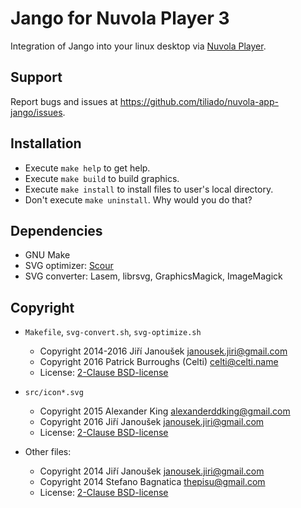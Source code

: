 Jango for Nuvola Player 3
=========================

Integration of Jango into your linux desktop via
[Nuvola Player](https://github.com/tiliado/nuvolaplayer).
 
Support
-------

Report bugs and issues at <https://github.com/tiliado/nuvola-app-jango/issues>.

Installation
------------

  * Execute ``make help`` to get help.
  * Execute ``make build`` to build graphics.
  * Execute ``make install`` to install files to user's local directory.
  * Don't execute ``make uninstall``. Why would you do that?

Dependencies
------------

  * GNU Make
  * SVG optimizer: [Scour](https://github.com/codedread/scour)
  * SVG converter: Lasem, librsvg, GraphicsMagick, ImageMagick

Copyright
---------

  - `Makefile`, `svg-convert.sh`, `svg-optimize.sh`
    + Copyright 2014-2016 Jiří Janoušek <janousek.jiri@gmail.com>
    + Copyright 2016 Patrick Burroughs (Celti) <celti@celti.name>
    + License: [2-Clause BSD-license](./LICENSE-BSD.txt)

  - `src/icon*.svg`
    + Copyright 2015 Alexander King <alexanderddking@gmail.com>
    + Copyright 2016 Jiří Janoušek <janousek.jiri@gmail.com>
    + License: [2-Clause BSD-license](./LICENSE-BSD.txt)

  - Other files:
    + Copyright 2014 Jiří Janoušek <janousek.jiri@gmail.com>
    + Copyright 2014 Stefano Bagnatica <thepisu@gmail.com>
    + License: [2-Clause BSD-license](./LICENSE-BSD.txt)

